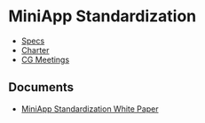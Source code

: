 # MiniApp Standardization

* [Specs](https://github.com/w3c/miniapp/tree/gh-pages/specs)
* [Charter](https://w3c.github.io/miniapp/charter.html)
* [CG Meetings](https://github.com/w3c/miniapp/blob/gh-pages/Meetings/Meetings.md)

## Documents

* [MiniApp Standardization White Paper](https://w3c.github.io/miniapp/white-paper/)
